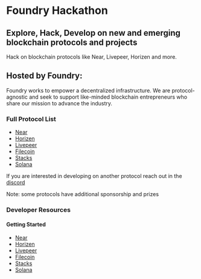 # Foundry Hackathon
## Explore, Hack, Develop on new and emerging blockchain protocols and projects

Hack on blockchain protocols like Near, Livepeer, Horizen and more. 

## Hosted by Foundry:
Foundry works to empower a decentralized infrastructure. We are protocol-agnostic and seek to support like-minded blockchain entrepreneurs who share our mission to advance the industry.

### Full Protocol List
- [Near](http://near.org/) 
- [Horizen](https://www.horizen.io/)  
- [Livepeer](https://livepeer.org/)   
- [Filecoin](http://filecoin.io/)   
- [Stacks](https://stacks.co/)     
- [Solana](https://solana.com/)   

If you are interested in developing on another protocol reach out in the [discord](https://discord.gg/Uubv6ch2jx)

Note: some protocols have additional sponsorship and prizes

### Developer Resources
#### Getting Started
- [Near](https://docs.near.org/docs/develop/basics/hackathon-startup-guide) 
- [Horizen](https://docs.horizen.io/en/latest/) 
- [Livepeer](https://livepeer.com/docs/guides/application-development/example-app)
- [Filecoin](https://docs.filecoin.io/build/) 
- [Stacks](https://docs.stacks.co/build-apps/overview) 
- [Solana](https://docs.solana.com/developing/programming-model/overview)
